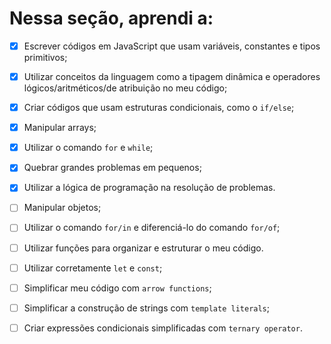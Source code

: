 # Nessa seção, aprendi a:

- [X] Escrever códigos em JavaScript que usam variáveis, constantes e tipos primitivos;

- [X] Utilizar conceitos da linguagem como a tipagem dinâmica e operadores lógicos/aritméticos/de atribuição no meu código;

- [X] Criar códigos que usam estruturas condicionais, como o `if/else`;

- [X] Manipular arrays;

- [X] Utilizar o comando `for` e `while`;

- [X] Quebrar grandes problemas em pequenos;

- [X] Utilizar a lógica de programação na resolução de problemas.

- [ ] Manipular objetos;

- [ ] Utilizar o comando `for/in` e diferenciá-lo do comando `for/of`;

- [ ] Utilizar funções para organizar e estruturar o meu código.

- [ ] Utilizar corretamente `let` e `const`;

- [ ] Simplificar meu código com `arrow functions`;

- [ ] Simplificar a construção de strings com `template literals`;

- [ ] Criar expressões condicionais simplificadas com `ternary operator`.